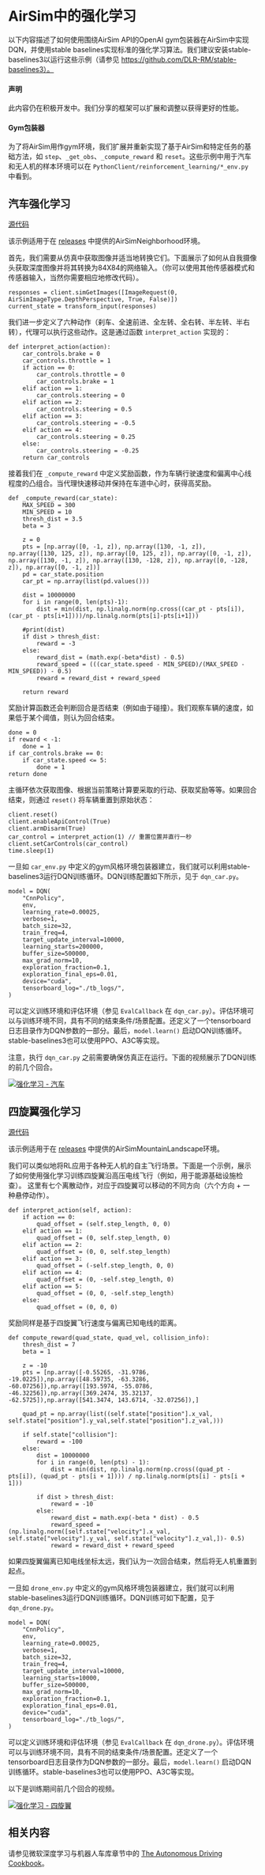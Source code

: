 # AirSim中的强化学习

以下内容描述了如何使用围绕AirSim API的OpenAI gym包装器在AirSim中实现DQN，并使用stable baselines实现标准的强化学习算法。我们建议安装stable-baselines3以运行这些示例（请参见 https://github.com/DLR-RM/stable-baselines3）。

#### 声明

此内容仍在积极开发中。我们分享的框架可以扩展和调整以获得更好的性能。

#### Gym包装器

为了将AirSim用作gym环境，我们扩展并重新实现了基于AirSim和特定任务的基础方法，如 `step`、`_get_obs`、`_compute_reward` 和 `reset`。这些示例中用于汽车和无人机的样本环境可以在 `PythonClient/reinforcement_learning/*_env.py` 中看到。

## 汽车强化学习

[源代码](https://github.com/Microsoft/AirSim/tree/main/PythonClient/reinforcement_learning)

该示例适用于在 [releases](https://github.com/Microsoft/AirSim/releases) 中提供的AirSimNeighborhood环境。

首先，我们需要从仿真中获取图像并适当地转换它们。下面展示了如何从自我摄像头获取深度图像并将其转换为84X84的网络输入。（你可以使用其他传感器模式和传感器输入，当然你需要相应地修改代码）。

```
responses = client.simGetImages([ImageRequest(0, AirSimImageType.DepthPerspective, True, False)])
current_state = transform_input(responses)
```

我们进一步定义了六种动作（刹车、全速前进、全左转、全右转、半左转、半右转），代理可以执行这些动作。这是通过函数 `interpret_action` 实现的：

```
def interpret_action(action):
    car_controls.brake = 0
    car_controls.throttle = 1
    if action == 0:
        car_controls.throttle = 0
        car_controls.brake = 1
    elif action == 1:
        car_controls.steering = 0
    elif action == 2:
        car_controls.steering = 0.5
    elif action == 3:
        car_controls.steering = -0.5
    elif action == 4:
        car_controls.steering = 0.25
    else:
        car_controls.steering = -0.25
    return car_controls
```

接着我们在 `_compute_reward` 中定义奖励函数，作为车辆行驶速度和偏离中心线程度的凸组合。当代理快速移动并保持在车道中心时，获得高奖励。

```
def _compute_reward(car_state):
    MAX_SPEED = 300
    MIN_SPEED = 10
    thresh_dist = 3.5
    beta = 3

    z = 0
    pts = [np.array([0, -1, z]), np.array([130, -1, z]), np.array([130, 125, z]), np.array([0, 125, z]), np.array([0, -1, z]), np.array([130, -1, z]), np.array([130, -128, z]), np.array([0, -128, z]), np.array([0, -1, z])]
    pd = car_state.position
    car_pt = np.array(list(pd.values()))

    dist = 10000000
    for i in range(0, len(pts)-1):
        dist = min(dist, np.linalg.norm(np.cross((car_pt - pts[i]), (car_pt - pts[i+1])))/np.linalg.norm(pts[i]-pts[i+1]))

    #print(dist)
    if dist > thresh_dist:
        reward = -3
    else:
        reward_dist = (math.exp(-beta*dist) - 0.5)
        reward_speed = (((car_state.speed - MIN_SPEED)/(MAX_SPEED - MIN_SPEED)) - 0.5)
        reward = reward_dist + reward_speed

    return reward
```

奖励计算函数还会判断回合是否结束（例如由于碰撞）。我们观察车辆的速度，如果低于某个阈值，则认为回合结束。

```
done = 0
if reward < -1:
    done = 1
if car_controls.brake == 0:
    if car_state.speed <= 5:
        done = 1
return done
```

主循环依次获取图像、根据当前策略计算要采取的行动、获取奖励等等。如果回合结束，则通过 `reset()` 将车辆重置到原始状态：

```
client.reset()
client.enableApiControl(True)
client.armDisarm(True)
car_control = interpret_action(1) // 重置位置并直行一秒
client.setCarControls(car_control)
time.sleep(1)
```

一旦如 `car_env.py` 中定义的gym风格环境包装器建立，我们就可以利用stable-baselines3运行DQN训练循环。DQN训练配置如下所示，见于 `dqn_car.py`。

```
model = DQN(
    "CnnPolicy",
    env,
    learning_rate=0.00025,
    verbose=1,
    batch_size=32,
    train_freq=4,
    target_update_interval=10000,
    learning_starts=200000,
    buffer_size=500000,
    max_grad_norm=10,
    exploration_fraction=0.1,
    exploration_final_eps=0.01,
    device="cuda",
    tensorboard_log="./tb_logs/",
)
```

可以定义训练环境和评估环境（参见 `EvalCallback` 在 `dqn_car.py`）。评估环境可以与训练环境不同，具有不同的结束条件/场景配置。还定义了一个tensorboard日志目录作为DQN参数的一部分。最后，`model.learn()` 启动DQN训练循环。stable-baselines3也可以使用PPO、A3C等实现。

注意，执行 `dqn_car.py` 之前需要确保仿真正在运行。下面的视频展示了DQN训练的前几个回合。

[![强化学习 - 汽车](images/dqn_car.png)](https://youtu.be/fv-oFPAqSZ4)

## 四旋翼强化学习

[源代码](https://github.com/Microsoft/AirSim/tree/main/PythonClient/reinforcement_learning)

该示例适用于在 [releases](https://github.com/Microsoft/AirSim/releases) 中提供的AirSimMountainLandscape环境。

我们可以类似地将RL应用于各种无人机的自主飞行场景。下面是一个示例，展示了如何使用强化学习训练四旋翼沿高压电线飞行（例如，用于能源基础设施检查）。
这里有七个离散动作，对应于四旋翼可以移动的不同方向（六个方向 + 一种悬停动作）。

```
def interpret_action(self, action):
    if action == 0:
        quad_offset = (self.step_length, 0, 0)
    elif action == 1:
        quad_offset = (0, self.step_length, 0)
    elif action == 2:
        quad_offset = (0, 0, self.step_length)
    elif action == 3:
        quad_offset = (-self.step_length, 0, 0)
    elif action == 4:
        quad_offset = (0, -self.step_length, 0)
    elif action == 5:
        quad_offset = (0, 0, -self.step_length)
    else:
        quad_offset = (0, 0, 0)
```

奖励同样是基于四旋翼飞行速度与偏离已知电线的距离。

```
def compute_reward(quad_state, quad_vel, collision_info):
    thresh_dist = 7
    beta = 1

    z = -10
    pts = [np.array([-0.55265, -31.9786, -19.0225]),np.array([48.59735, -63.3286, -60.07256]),np.array([193.5974, -55.0786, -46.32256]),np.array([369.2474, 35.32137, -62.5725]),np.array([541.3474, 143.6714, -32.07256]),]

    quad_pt = np.array(list((self.state["position"].x_val, self.state["position"].y_val,self.state["position"].z_val,)))

    if self.state["collision"]:
        reward = -100
    else:
        dist = 10000000
        for i in range(0, len(pts) - 1):
            dist = min(dist, np.linalg.norm(np.cross((quad_pt - pts[i]), (quad_pt - pts[i + 1]))) / np.linalg.norm(pts[i] - pts[i + 1]))

        if dist > thresh_dist:
            reward = -10
        else:
            reward_dist = math.exp(-beta * dist) - 0.5
            reward_speed = (np.linalg.norm([self.state["velocity"].x_val, self.state["velocity"].y_val, self.state["velocity"].z_val,])- 0.5)
            reward = reward_dist + reward_speed
```

如果四旋翼偏离已知电线坐标太远，我们认为一次回合结束，然后将无人机重置到起点。

一旦如 `drone_env.py` 中定义的gym风格环境包装器建立，我们就可以利用stable-baselines3运行DQN训练循环。DQN训练可如下配置，见于 `dqn_drone.py`。

```
model = DQN(
    "CnnPolicy",
    env,
    learning_rate=0.00025,
    verbose=1,
    batch_size=32,
    train_freq=4,
    target_update_interval=10000,
    learning_starts=10000,
    buffer_size=500000,
    max_grad_norm=10,
    exploration_fraction=0.1,
    exploration_final_eps=0.01,
    device="cuda",
    tensorboard_log="./tb_logs/",
)
```

可以定义训练环境和评估环境（参见 `EvalCallback` 在 `dqn_drone.py`）。评估环境可以与训练环境不同，具有不同的结束条件/场景配置。还定义了一个tensorboard日志目录作为DQN参数的一部分。最后，`model.learn()` 启动DQN训练循环。stable-baselines3也可以使用PPO、A3C等实现。

以下是训练期间前几个回合的视频。

[![强化学习 - 四旋翼](images/dqn_quadcopter.png)](https://youtu.be/uKm15Y3M1Nk)

## 相关内容

请参见微软深度学习与机器人车库章节中的 [The Autonomous Driving Cookbook](https://aka.ms/AutonomousDrivingCookbook)。
